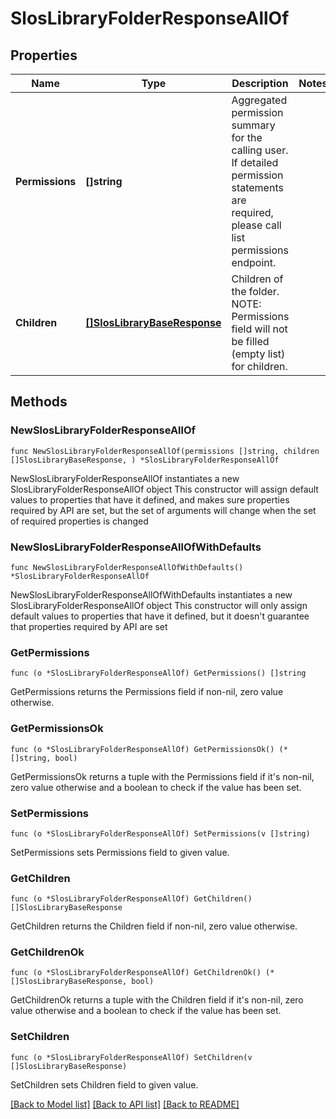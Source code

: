 # SlosLibraryFolderResponseAllOf

## Properties

Name | Type | Description | Notes
------------ | ------------- | ------------- | -------------
**Permissions** | **[]string** | Aggregated permission summary for the calling user. If detailed permission statements are required, please call list permissions endpoint. | 
**Children** | [**[]SlosLibraryBaseResponse**](SlosLibraryBaseResponse.md) | Children of the folder. NOTE: Permissions field will not be filled (empty list) for children. | 

## Methods

### NewSlosLibraryFolderResponseAllOf

`func NewSlosLibraryFolderResponseAllOf(permissions []string, children []SlosLibraryBaseResponse, ) *SlosLibraryFolderResponseAllOf`

NewSlosLibraryFolderResponseAllOf instantiates a new SlosLibraryFolderResponseAllOf object
This constructor will assign default values to properties that have it defined,
and makes sure properties required by API are set, but the set of arguments
will change when the set of required properties is changed

### NewSlosLibraryFolderResponseAllOfWithDefaults

`func NewSlosLibraryFolderResponseAllOfWithDefaults() *SlosLibraryFolderResponseAllOf`

NewSlosLibraryFolderResponseAllOfWithDefaults instantiates a new SlosLibraryFolderResponseAllOf object
This constructor will only assign default values to properties that have it defined,
but it doesn't guarantee that properties required by API are set

### GetPermissions

`func (o *SlosLibraryFolderResponseAllOf) GetPermissions() []string`

GetPermissions returns the Permissions field if non-nil, zero value otherwise.

### GetPermissionsOk

`func (o *SlosLibraryFolderResponseAllOf) GetPermissionsOk() (*[]string, bool)`

GetPermissionsOk returns a tuple with the Permissions field if it's non-nil, zero value otherwise
and a boolean to check if the value has been set.

### SetPermissions

`func (o *SlosLibraryFolderResponseAllOf) SetPermissions(v []string)`

SetPermissions sets Permissions field to given value.


### GetChildren

`func (o *SlosLibraryFolderResponseAllOf) GetChildren() []SlosLibraryBaseResponse`

GetChildren returns the Children field if non-nil, zero value otherwise.

### GetChildrenOk

`func (o *SlosLibraryFolderResponseAllOf) GetChildrenOk() (*[]SlosLibraryBaseResponse, bool)`

GetChildrenOk returns a tuple with the Children field if it's non-nil, zero value otherwise
and a boolean to check if the value has been set.

### SetChildren

`func (o *SlosLibraryFolderResponseAllOf) SetChildren(v []SlosLibraryBaseResponse)`

SetChildren sets Children field to given value.



[[Back to Model list]](../README.md#documentation-for-models) [[Back to API list]](../README.md#documentation-for-api-endpoints) [[Back to README]](../README.md)



